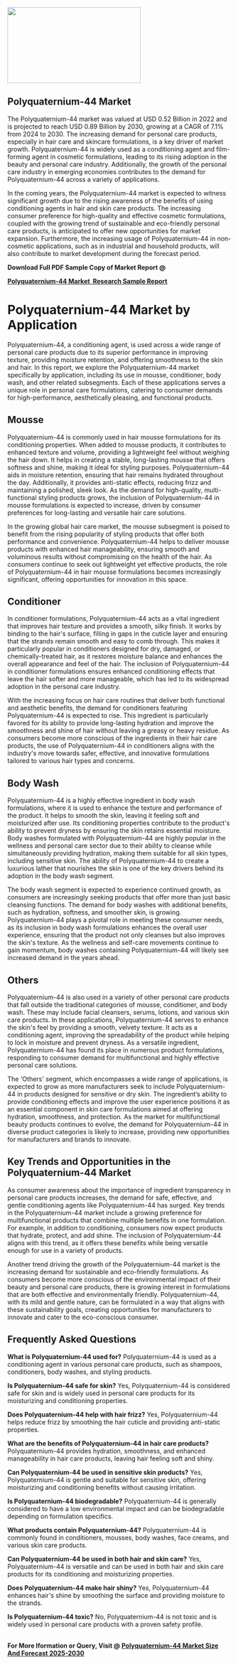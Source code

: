 <p><img class="alignnone size-medium wp-image-20088" src="https://ffe5etoiles.com/wp-content/uploads/2024/12/MST1-300x171.png" alt="" width="300" height="171" /></p><p><p> <h2>Polyquaternium-44 Market </h2><p>The Polyquaternium-44 market was valued at USD 0.52 Billion in 2022 and is projected to reach USD 0.89 Billion by 2030, growing at a CAGR of 7.1% from 2024 to 2030. The increasing demand for personal care products, especially in hair care and skincare formulations, is a key driver of market growth. Polyquaternium-44 is widely used as a conditioning agent and film-forming agent in cosmetic formulations, leading to its rising adoption in the beauty and personal care industry. Additionally, the growth of the personal care industry in emerging economies contributes to the demand for Polyquaternium-44 across a variety of applications.</p><p>In the coming years, the Polyquaternium-44 market is expected to witness significant growth due to the rising awareness of the benefits of using conditioning agents in hair and skin care products. The increasing consumer preference for high-quality and effective cosmetic formulations, coupled with the growing trend of sustainable and eco-friendly personal care products, is anticipated to offer new opportunities for market expansion. Furthermore, the increasing usage of Polyquaternium-44 in non-cosmetic applications, such as in industrial and household products, will also contribute to market development during the forecast period.</p></p><p><strong>Download Full PDF Sample Copy of Market Report @</strong></p><p><strong><a href="https://www.verifiedmarketreports.com/download-sample/?rid=355362&utm_source=Sites-google&utm_medium=265" target="_blank">Polyquaternium-44 Market &nbsp;Research Sample Report</a></strong></p><p> <h1>Polyquaternium-44 Market by Application</h1><p>Polyquaternium-44, a conditioning agent, is used across a wide range of personal care products due to its superior performance in improving texture, providing moisture retention, and offering smoothness to the skin and hair. In this report, we explore the Polyquaternium-44 market specifically by application, including its use in mousse, conditioner, body wash, and other related subsegments. Each of these applications serves a unique role in personal care formulations, catering to consumer demands for high-performance, aesthetically pleasing, and functional products.</p><h2>Mousse</h2><p>Polyquaternium-44 is commonly used in hair mousse formulations for its conditioning properties. When added to mousse products, it contributes to enhanced texture and volume, providing a lightweight feel without weighing the hair down. It helps in creating a stable, long-lasting mousse that offers softness and shine, making it ideal for styling purposes. Polyquaternium-44 aids in moisture retention, ensuring that hair remains hydrated throughout the day. Additionally, it provides anti-static effects, reducing frizz and maintaining a polished, sleek look. As the demand for high-quality, multi-functional styling products grows, the inclusion of Polyquaternium-44 in mousse formulations is expected to increase, driven by consumer preferences for long-lasting and versatile hair care solutions.</p><p>In the growing global hair care market, the mousse subsegment is poised to benefit from the rising popularity of styling products that offer both performance and convenience. Polyquaternium-44 helps to deliver mousse products with enhanced hair manageability, ensuring smooth and voluminous results without compromising on the health of the hair. As consumers continue to seek out lightweight yet effective products, the role of Polyquaternium-44 in hair mousse formulations becomes increasingly significant, offering opportunities for innovation in this space.</p><h2>Conditioner</h2><p>In conditioner formulations, Polyquaternium-44 acts as a vital ingredient that improves hair texture and provides a smooth, silky finish. It works by binding to the hair's surface, filling in gaps in the cuticle layer and ensuring that the strands remain smooth and easy to comb through. This makes it particularly popular in conditioners designed for dry, damaged, or chemically-treated hair, as it restores moisture balance and enhances the overall appearance and feel of the hair. The inclusion of Polyquaternium-44 in conditioner formulations ensures enhanced conditioning effects that leave the hair softer and more manageable, which has led to its widespread adoption in the personal care industry.</p><p>With the increasing focus on hair care routines that deliver both functional and aesthetic benefits, the demand for conditioners featuring Polyquaternium-44 is expected to rise. This ingredient is particularly favored for its ability to provide long-lasting hydration and improve the smoothness and shine of hair without leaving a greasy or heavy residue. As consumers become more conscious of the ingredients in their hair care products, the use of Polyquaternium-44 in conditioners aligns with the industry's move towards safer, effective, and innovative formulations tailored to various hair types and concerns.</p><h2>Body Wash</h2><p>Polyquaternium-44 is a highly effective ingredient in body wash formulations, where it is used to enhance the texture and performance of the product. It helps to smooth the skin, leaving it feeling soft and moisturized after use. Its conditioning properties contribute to the product's ability to prevent dryness by ensuring the skin retains essential moisture. Body washes formulated with Polyquaternium-44 are highly popular in the wellness and personal care sector due to their ability to cleanse while simultaneously providing hydration, making them suitable for all skin types, including sensitive skin. The ability of Polyquaternium-44 to create a luxurious lather that nourishes the skin is one of the key drivers behind its adoption in the body wash segment.</p><p>The body wash segment is expected to experience continued growth, as consumers are increasingly seeking products that offer more than just basic cleansing functions. The demand for body washes with additional benefits, such as hydration, softness, and smoother skin, is growing. Polyquaternium-44 plays a pivotal role in meeting these consumer needs, as its inclusion in body wash formulations enhances the overall user experience, ensuring that the product not only cleanses but also improves the skin's texture. As the wellness and self-care movements continue to gain momentum, body washes containing Polyquaternium-44 will likely see increased demand in the years ahead.</p><h2>Others</h2><p>Polyquaternium-44 is also used in a variety of other personal care products that fall outside the traditional categories of mousse, conditioner, and body wash. These may include facial cleansers, serums, lotions, and various skin care products. In these applications, Polyquaternium-44 serves to enhance the skin's feel by providing a smooth, velvety texture. It acts as a conditioning agent, improving the spreadability of the product while helping to lock in moisture and prevent dryness. As a versatile ingredient, Polyquaternium-44 has found its place in numerous product formulations, responding to consumer demand for multifunctional and highly effective personal care solutions.</p><p>The 'Others' segment, which encompasses a wide range of applications, is expected to grow as more manufacturers seek to include Polyquaternium-44 in products designed for sensitive or dry skin. The ingredient’s ability to provide conditioning effects and improve the user experience positions it as an essential component in skin care formulations aimed at offering hydration, smoothness, and protection. As the market for multifunctional beauty products continues to evolve, the demand for Polyquaternium-44 in diverse product categories is likely to increase, providing new opportunities for manufacturers and brands to innovate.</p><h2>Key Trends and Opportunities in the Polyquaternium-44 Market</h2><p>As consumer awareness about the importance of ingredient transparency in personal care products increases, the demand for safe, effective, and gentle conditioning agents like Polyquaternium-44 has surged. Key trends in the Polyquaternium-44 market include a growing preference for multifunctional products that combine multiple benefits in one formulation. For example, in addition to conditioning, consumers now expect products that hydrate, protect, and add shine. The inclusion of Polyquaternium-44 aligns with this trend, as it offers these benefits while being versatile enough for use in a variety of products.</p><p>Another trend driving the growth of the Polyquaternium-44 market is the increasing demand for sustainable and eco-friendly formulations. As consumers become more conscious of the environmental impact of their beauty and personal care products, there is growing interest in formulations that are both effective and environmentally friendly. Polyquaternium-44, with its mild and gentle nature, can be formulated in a way that aligns with these sustainability goals, creating opportunities for manufacturers to innovate and cater to the eco-conscious consumer.</p><h2>Frequently Asked Questions</h2><p><strong>What is Polyquaternium-44 used for?</strong> Polyquaternium-44 is used as a conditioning agent in various personal care products, such as shampoos, conditioners, body washes, and styling products.</p><p><strong>Is Polyquaternium-44 safe for skin?</strong> Yes, Polyquaternium-44 is considered safe for skin and is widely used in personal care products for its moisturizing and conditioning properties.</p><p><strong>Does Polyquaternium-44 help with hair frizz?</strong> Yes, Polyquaternium-44 helps reduce frizz by smoothing the hair cuticle and providing anti-static properties.</p><p><strong>What are the benefits of Polyquaternium-44 in hair care products?</strong> Polyquaternium-44 provides hydration, smoothness, and enhanced manageability in hair care products, leaving hair feeling soft and shiny.</p><p><strong>Can Polyquaternium-44 be used in sensitive skin products?</strong> Yes, Polyquaternium-44 is gentle and suitable for sensitive skin, offering moisturizing and conditioning benefits without causing irritation.</p><p><strong>Is Polyquaternium-44 biodegradable?</strong> Polyquaternium-44 is generally considered to have a low environmental impact and can be biodegradable depending on formulation specifics.</p><p><strong>What products contain Polyquaternium-44?</strong> Polyquaternium-44 is commonly found in conditioners, mousses, body washes, face creams, and various skin care products.</p><p><strong>Can Polyquaternium-44 be used in both hair and skin care?</strong> Yes, Polyquaternium-44 is versatile and can be used in both hair and skin care products for its conditioning and moisturizing properties.</p><p><strong>Does Polyquaternium-44 make hair shiny?</strong> Yes, Polyquaternium-44 enhances hair's shine by smoothing the surface and providing moisture to the strands.</p><p><strong>Is Polyquaternium-44 toxic?</strong> No, Polyquaternium-44 is not toxic and is widely used in personal care products with a proven safety profile.</p><strong><br />For More Iformation or Query, Visit @ <a href="https://www.verifiedmarketreports.com/product/polyquaternium-44-market/" target="_blank">Polyquaternium-44 Market Size And Forecast 2025-2030</a></strong></p>

